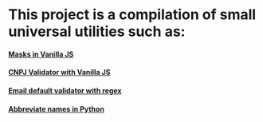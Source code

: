 # This project is a compilation of small universal utilities such as:

#### [Masks in Vanilla JS](https://github.com/rafaelsevla/universal-utilities/tree/master/vanilla-js-masks)
#### [CNPJ Validator with Vanilla JS](https://github.com/rafaelsevla/universal-utilities/blob/master/validators/cnpj.js)
#### [Email default validator with regex](https://github.com/rafaelsevla/universal-utilities/blob/master/validators/regex-defaults-email.js)
#### [Abbreviate names in Python](https://github.com/rafaelsevla/universal-utilities/tree/master/python_abbreviate_names)
